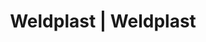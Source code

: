 ---
Filename: "eshop-products-variant189"
Link: "file:/Users/vinayakpatel/Downloads/www.weldplast.cz/eshop_products_compare/add/eshop-products-variant189"
product_name: "null"
product_id: "null"
title: "Weldplast | Weldplast"
product_desc: ""
product_specs: ""
product_downloads: ""
href: ""
p_desc_2: ""
accessories: ""
similar_products: ""
---